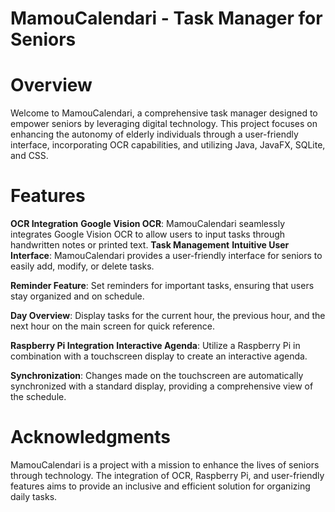 # MamouCalendari - Task Manager for Seniors
# Overview
Welcome to MamouCalendari, a comprehensive task manager designed to empower seniors by leveraging digital technology. 
This project focuses on enhancing the autonomy of elderly individuals through a user-friendly interface, incorporating OCR capabilities, and utilizing Java, JavaFX, SQLite, and CSS.

# Features
**OCR Integration**
**Google Vision OCR**: MamouCalendari seamlessly integrates Google Vision OCR to allow users to input tasks through handwritten notes or printed text.
**Task Management**
**Intuitive User Interface**: MamouCalendari provides a user-friendly interface for seniors to easily add, modify, or delete tasks.

**Reminder Feature**: Set reminders for important tasks, ensuring that users stay organized and on schedule.

**Day Overview**: Display tasks for the current hour, the previous hour, and the next hour on the main screen for quick reference.

**Raspberry Pi Integration**
**Interactive Agenda**: Utilize a Raspberry Pi in combination with a touchscreen display to create an interactive agenda.

**Synchronization**: Changes made on the touchscreen are automatically synchronized with a standard display, providing a comprehensive view of the schedule.

# Acknowledgments
MamouCalendari is a project with a mission to enhance the lives of seniors through technology. The integration of OCR, Raspberry Pi, and user-friendly features aims to provide an inclusive and efficient solution for organizing daily tasks.
